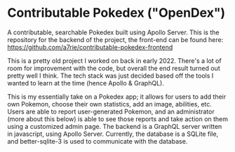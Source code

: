 # Contributable Pokedex ("OpenDex")
A contributable, searchable Pokedex built using Apollo Server. This is the repository for the backend of the project, the front-end can be found here: https://github.com/a7rie/contributable-pokedex-frontend

This is a pretty old project I worked on back in early 2022. There's a lot of room for improvement with the code, but overall the end result turned out pretty well I think. The tech stack was just decided based off the tools I wanted to learn at the time (hence Apollo & GraphQL).

This is my essentially take on a Pokedex app; it allows for users to add their own Pokemon, choose their own statistics, add an image, abilities, etc. Users are able to report user-generated Pokemon, and an administrator (more about this below) is able to see those reports and take action on them using a customized admin page.
The backend is a GraphQL server written in javascript, using Apollo Server. Currently, the database is a SQLite file, and better-sqlite-3 is used to communicate with the database. 




